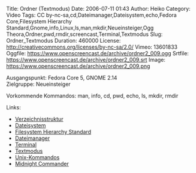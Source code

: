 Title: Ordner (Textmodus)
Date: 2006-07-11 01:43
Author: Heiko
Category: Video
Tags: CC by-nc-sa,cd,Dateimanager,Dateisystem,echo,Fedora Core,Filesystem Hierarchy Standard,Gnome,info,Linux,ls,man,mkdir,Neueinsteiger,Ogg Theora,Ordner,pwd,rmdir,screencast,Terminal,Textmodus
Slug: Ordner_Textmodus
Duration: 460000
License: http://creativecommons.org/licenses/by-nc-sa/2.0/
Vimeo: 13601833
Oggfile: https://www.openscreencast.de/archive/ordner2_009.ogg
Srtfile: https://www.openscreencast.de/archive/ordner2_009.srt
Image: https://www.openscreencast.de/archive/ordner2_009.png

Ausgangspunkt: Fedora Core 5, GNOME 2.14  
Zielgruppe: Neueinsteiger  

Vorkommende Kommandos: man, info, cd, pwd, echo, ls, mkdir, rmdir

Links:

  * [Verzeichnisstruktur](http://de.wikipedia.org/wiki/Verzeichnisstruktur)
  * [Dateisystem](http://de.wikipedia.org/wiki/Dateisystem)
  * [Filesystem Hierarchy Standard](http://de.wikipedia.org/wiki/Filesystem_Hierarchy_Standard)
  * [Dateimanager](http://de.wikipedia.org/wiki/Dateimanager)
  * [Terminal](http://de.wikipedia.org/wiki/Terminalemulation)
  * [Textmodus](http://de.wikipedia.org/wiki/Textmodus)
  * [Unix-Kommandos](http://de.wikipedia.org/wiki/Unix-Kommandos)
  * [Midnight Commander](http://de.wikipedia.org/wiki/Midnight_Commander)

